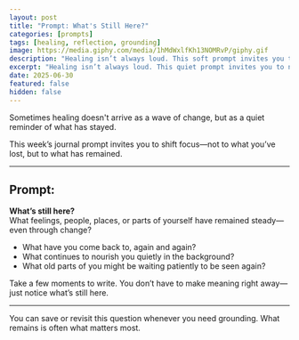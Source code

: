 ```yaml
---
layout: post
title: "Prompt: What's Still Here?"
categories: [prompts]
tags: [healing, reflection, grounding]
image: https://media.giphy.com/media/1hMdWxlfKh13NOMRvP/giphy.gif
description: "Healing isn’t always loud. This soft prompt invites you to notice what has remained — the steady, nourishing parts of your life that are still here."
excerpt: "Healing isn’t always loud. This quiet prompt invites you to notice what’s remained — the steady, nourishing parts of your life that are still here."
date: 2025-06-30
featured: false
hidden: false
---
```


Sometimes healing doesn't arrive as a wave of change, but as a quiet reminder of what has stayed.

This week’s journal prompt invites you to shift focus—not to what you’ve lost, but to what has remained.

---

## Prompt:

**What’s still here?**  
What feelings, people, places, or parts of yourself have remained steady—even through change?

- What have you come back to, again and again?  
- What continues to nourish you quietly in the background?  
- What old parts of you might be waiting patiently to be seen again?

Take a few moments to write. You don’t have to make meaning right away—just notice what’s still here.

---

You can save or revisit this question whenever you need grounding. What remains is often what matters most.
